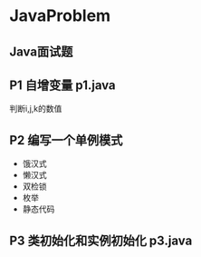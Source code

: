 # JavaProblem
## Java面试题
## P1 自增变量 p1.java
  判断i,j,k的数值
## P2 编写一个单例模式
- 饿汉式
- 懒汉式
- 双检锁
- 枚举
- 静态代码

## P3 类初始化和实例初始化 p3.java




